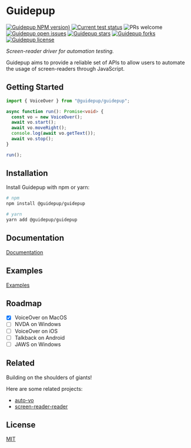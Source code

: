 # Guidepup

[![Guidepup NPM version)](https://img.shields.io/npm/v/@guidepup/guidepup)](https://www.npmjs.com/package/@guidepup/guidepup)
[![Current test status](https://github.com/guidepup/guidepup/workflows/Test/badge.svg)](https://github.com/guidepup/guidepup/actions/workflows/test.yml)
![PRs welcome](https://img.shields.io/badge/PRs-welcome-brightgreen.svg)
[![Guidepup open issues](https://img.shields.io/github/issues/guidepup/guidepup)](https://github.com/guidepup/guidepup/issues)
[![Guidepup stars](https://img.shields.io/github/stars/guidepup/guidepup)](https://github.com/guidepup/guidepup/stargazers)
[![Guidepup forks](https://img.shields.io/github/forks/guidepup/guidepup)](https://github.com/guidepup/guidepup/network/members)
[![Guidepup license](https://img.shields.io/github/license/guidepup/guidepup)](https://github.com/guidepup/guidepup/blob/main/LICENSE)

_Screen-reader driver for automation testing._

Guidepup aims to provide a reliable set of APIs to allow users to automate the
usage of screen-readers through JavaScript.

## Getting Started

```ts
import { VoiceOver } from "@guidepup/guidepup";

async function run(): Promise<void> {
  const vo = new VoiceOver();
  await vo.start();
  await vo.moveRight();
  console.log(await vo.getText());
  await vo.stop();
}

run();
```

## Installation

Install Guidepup with npm or yarn:

```bash
# npm
npm install @guidepup/guidepup

# yarn
yarn add @guidepup/guidepup
```

## Documentation

[Documentation](https://guidepup.github.io/guidepup/)

## Examples

[Examples](https://github.com/guidepup/guidepup/tree/main/examples)

## Roadmap

- [x] VoiceOver on MacOS
- [ ] NVDA on Windows
- [ ] VoiceOver on iOS
- [ ] Talkback on Android
- [ ] JAWS on Windows

## Related

Building on the shoulders of giants!

Here are some related projects:

- [auto-vo](https://github.com/AccessLint/auto-vo)
- [screen-reader-reader](https://github.com/phenomnomnominal/screen-reader-reader)

## License

[MIT](https://github.com/guidepup/guidepup/blob/main/LICENSE)
